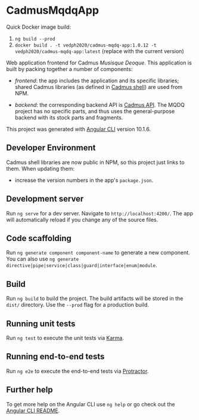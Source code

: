 # CadmusMqdqApp

Quick Docker image build:

1. `ng build --prod`
2. `docker build . -t vedph2020/cadmus-mqdq-app:1.0.12 -t vedph2020/cadmus-mqdq-app:latest` (replace with the current version)

Web application frontend for Cadmus _Musisque Deoque_. This application is built by packing together a number of components:

- _frontend_: the app includes the application and its specific libraries; shared Cadmus libraries (as defined in [Cadmus shell](https://github.com/vedph/cadmus_shell)) are used from NPM.

- _backend_: the corresponding backend API is [Cadmus API](https://github.com/vedph/cadmus_api). The MQDQ project has no specific parts, and thus uses the general-purpose backend with its stock parts and fragments.

This project was generated with [Angular CLI](https://github.com/angular/angular-cli) version 10.1.6.

## Developer Environment

Cadmus shell libraries are now public in NPM, so this project just links to them. When updating them:

- increase the version numbers in the app's `package.json`.

## Development server

Run `ng serve` for a dev server. Navigate to `http://localhost:4200/`. The app will automatically reload if you change any of the source files.

## Code scaffolding

Run `ng generate component component-name` to generate a new component. You can also use `ng generate directive|pipe|service|class|guard|interface|enum|module`.

## Build

Run `ng build` to build the project. The build artifacts will be stored in the `dist/` directory. Use the `--prod` flag for a production build.

## Running unit tests

Run `ng test` to execute the unit tests via [Karma](https://karma-runner.github.io).

## Running end-to-end tests

Run `ng e2e` to execute the end-to-end tests via [Protractor](http://www.protractortest.org/).

## Further help

To get more help on the Angular CLI use `ng help` or go check out the [Angular CLI README](https://github.com/angular/angular-cli/blob/master/README.md).
